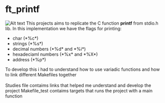 # ft_printf
<img src="https://game.42sp.org.br/static/assets/achievements/ft_printfe.png" alt="Alt text">
This projects aims to replicate the C function <b>printf</b> from stdio.h lib.
In this implementation we have the flags for printing: 
<ul> 
<li>char (*%c*) </li>
<li> strings (*%s*) </li>
<li>decimal numbers (*%d* and *%i*) </li>
<li>hexadeciaml numbers (*%x* and *%X*) </li>
<li>address (*%p*) </li>
</ul>
To develop this i had to understand how to use variadic functions and how to link different Makefiles together 
<br />
<br />
Studies file contaims links that helped me understand and develop the project
Makefile_test contaims targets that runs the project with a main function
